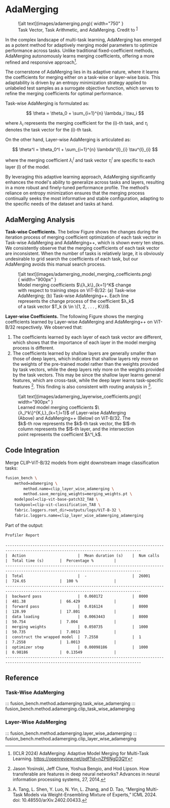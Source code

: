 # AdaMerging

<figure markdown="span">
    ![alt text](images/adamerging.png){ width="750" }
    <figcaption>Task Vector, Task Arithmetic, and AdaMerging. Credit to <sup id="fnref:1"><a class="footnote-ref" href="#fn:1">1</a></sup></figcaption>
</figure>

In the complex landscape of multi-task learning, AdaMerging has emerged as a potent method for adaptively merging model parameters to optimize performance across tasks. Unlike traditional fixed-coefficient methods, AdaMerging autonomously learns merging coefficients, offering a more refined and responsive approach[^1]. 

The cornerstone of AdaMerging lies in its adaptive nature, where it learns the coefficients for merging either on a task-wise or layer-wise basis. This adaptability is driven by an entropy minimization strategy applied to unlabeled test samples as a surrogate objective function, which serves to refine the merging coefficients for optimal performance.

Task-wise AdaMerging is formulated as:

$$
\theta = \theta_0 + \sum_{i=1}^{n} \lambda_i \tau_i
$$

where $\lambda_i$ represents the merging coefficient for the \(i\)-th task, and $\tau_i$ denotes the task vector for the \(i\)-th task.

On the other hand, Layer-wise AdaMerging is articulated as:

$$
\theta^l = \theta_0^l + \sum_{i=1}^{n} \lambda^{l}_{i} \tau^{l}_{i}
$$

where the merging coefficient $\lambda^{l}_{i}$ and task vector $\tau^{l}_{i}$ are specific to each layer \(l\) of the model.

By leveraging this adaptive learning approach, AdaMerging significantly enhances the model's ability to generalize across tasks and layers, resulting in a more robust and finely-tuned performance profile. The method’s reliance on entropy minimization ensures that the merging process continually seeks the most informative and stable configuration, adapting to the specific needs of the dataset and tasks at hand.

## AdaMerging Analysis

**Task-wise Coefficients.** 
The below Figure shows the changes during the iteration process of merging coefficient optimization of each task vector in Task-wise AdaMerging and AdaMerging++, which is shown every ten steps. We consistently observe that the merging coefficients of each task vector are inconsistent. When the number of tasks is relatively large, it is obviously undesirable to grid search the coefficients of each task, but our AdaMerging avoids this manual search process.

<figure markdown="span">
![alt text](images/adamerging_model_merging_coefficients.png){ width="900px" }
<figcaption style="max-width:90%" markdown="span">
Model merging coefficients $\{λ_k\}_{k=1}^K$ change with respect to training steps on ViT-B/32:  
(a) Task-wise AdaMerging; (b) Task-wise AdaMerging++. Each line represents the change process of the coefficient $λ_k$ of a task vector $T_k (k \in \{1, 2, . . . , K\})$.
</figcaption>
</figure>

**Layer-wise Coefficients.**
The following Figure shows the merging coefficients learned by Layer-wise AdaMerging and AdaMerging++ on ViT-B/32 respectively. We observed that:  

1. The coefficients learned by each layer of each task vector are different, which shows that the importance of each layer in the model merging process is different. 
2. The coefficients learned by shallow layers are generally smaller than those of deep layers, which indicates that shallow layers rely more on the weights of the pre-trained model rather than the weights provided by task vectors, while the deep layers rely more on the weights provided by the task vectors. This may be since the shallow layer learns general features, which are cross-task, while the deep layer learns task-specific features [^2]. This finding is also consistent with routing analysis in [^3].

<figure markdown="span">
![alt text](images/adamerging_layerwise_coefficients.png){ width="900px" }
<figcaption style="max-width:90%" markdown="span">
Learned model merging coefficients $\{λ_l^k\}^{K,L}_{k=1,l=1}$ of Layer-wise AdaMerging (Above) and AdaMerging++ (Below) on ViT-B/32. 
The $k$-th row represents the $k$-th task vector, the $l$-th column represents the $l$-th layer, and the intersection point represents the coefficient $λ^l_k$.
</figcaption>
</figure>

## Code Integration

Merge CLIP-ViT-B/32 models from eight downstream image classification tasks:

```bash
fusion_bench \
    method=adamerging \
        method.name=clip_layer_wise_adamerging \
        method.save_merging_weights=merging_weights.pt \
    modelpool=clip-vit-base-patch32_TA8 \
    taskpool=clip-vit-classification_TA8 \
    fabric.loggers.root_dir=outputs/logs/ViT-B-32 \
    fabric.loggers.name=clip_layer_wise_adamerging_adamerging
```

Part of the output:

```
Profiler Report

----------------------------------------------------------------------------------------------------------------------------------
|  Action                       |  Mean duration (s)    |  Num calls            |  Total time (s)       |  Percentage %         |
----------------------------------------------------------------------------------------------------------------------------------
|  Total                        |  -                    |  26001                |  724.65               |  100 %                |
----------------------------------------------------------------------------------------------------------------------------------
|  backward pass                |  0.060172             |  8000                 |  481.38               |  66.429               |
|  forward pass                 |  0.016124             |  8000                 |  128.99               |  17.801               |
|  data loading                 |  0.0063443            |  8000                 |  50.754               |  7.004                |
|  merging weights              |  0.050735             |  1000                 |  50.735               |  7.0013               |
|  construct the wrapped model  |  7.2558               |  1                    |  7.2558               |  1.0013               |
|  optimizer step               |  0.00098186           |  1000                 |  0.98186              |  0.13549              |
----------------------------------------------------------------------------------------------------------------------------------
```

## Reference

### Task-Wise AdaMerging

::: fusion_bench.method.adamerging.task_wise_adamerging
::: fusion_bench.method.adamerging.clip_task_wise_adamerging

### Layer-Wise AdaMerging

::: fusion_bench.method.adamerging.layer_wise_adamerging
::: fusion_bench.method.adamerging.clip_layer_wise_adamerging

[^1]: (ICLR 2024) AdaMerging: Adaptive Model Merging for Multi-Task Learning. https://openreview.net/pdf?id=nZP6NgD3QY
[^2]: Jason Yosinski, Jeff Clune, Yoshua Bengio, and Hod Lipson. How transferable are features in deep neural networks? Advances in neural information processing systems, 27, 2014.
[^3]: A. Tang, L. Shen, Y. Luo, N. Yin, L. Zhang, and D. Tao, “Merging Multi-Task Models via Weight-Ensembling Mixture of Experts,” ICML 2024. doi: 10.48550/arXiv.2402.00433.
